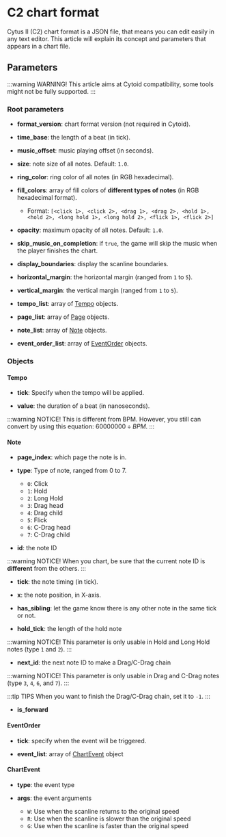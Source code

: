 # C2 chart format

Cytus II (C2) chart format is a JSON file, that means you can edit easily in any text editor. This article will explain its concept and parameters that appears in a chart file.

## Parameters

:::warning WARNING!
This article aims at Cytoid compatibility, some tools might not be fully supported.
:::

### Root parameters

- **format_version**: chart format version (not required in Cytoid).

- **time_base**: the length of a beat (in tick).

- **music_offset**: music playing offset (in seconds).

- **size**: note size of all notes. Default: `1.0`.

- **ring_color**: ring color of all notes (in RGB hexadecimal).

- **fill_colors**: array of fill colors of **different types of notes** (in RGB hexadecimal format).

  - Format: `[<click 1>, <click 2>, <drag 1>, <drag 2>, <hold 1>, <hold 2>, <long hold 1>, <long hold 2>, <flick 1>, <flick 2>]`

- **opacity**: maximum opacity of all notes. Default: `1.0`.

- **skip_music_on_completion**: if `true`, the game will skip the music when the player finishes the chart.

- **display_boundaries**: display the scanline boundaries.

- **horizontal_margin**: the horizontal margin (ranged from `1` to `5`).

- **vertical_margin**: the vertical margin (ranged from `1` to `5`).

- **tempo_list**: array of [Tempo](#tempo) objects.

- **page_list**: array of [Page](#page) objects.

- **note_list**: array of [Note](#note) objects.

- **event_order_list**: array of [EventOrder](#eventorder) objects.

### Objects

#### Tempo

- **tick**: Specify when the tempo will be applied.

- **value**: the duration of a beat (in nanoseconds).

:::warning NOTICE!
This is different from BPM. However, you still can convert by using this equation: $60000000 \div BPM$.
:::

#### Note

- **page_index**: which page the note is in.

- **type**: Type of note, ranged from 0 to 7.

  - `0`: Click
  - `1`: Hold
  - `2`: Long Hold
  - `3`: Drag head
  - `4`: Drag child
  - `5`: Flick
  - `6`: C-Drag head
  - `7`: C-Drag child

- **id**: the note ID

:::warning NOTICE!
When you chart, be sure that the current note ID is **different** from the others.
:::

- **tick**: the note timing (in tick).

- **x**: the note position, in X-axis.

- **has_sibling**: let the game know there is any other note in the same tick or not.

- **hold_tick**: the length of the hold note

:::warning NOTICE!
This parameter is only usable in Hold and Long Hold notes (type `1` and `2`).
:::

- **next_id**: the next note ID to make a Drag/C-Drag chain

:::warning NOTICE!
This parameter is only usable in Drag and C-Drag notes (type `3`, `4`, `6`, and `7`).
:::

:::tip TIPS
When you want to finish the Drag/C-Drag chain, set it to `-1`.
:::

- **is_forward**

#### EventOrder

- **tick**: specify when the event will be triggered.

- **event_list**: array of [ChartEvent](#chartevent) object

#### ChartEvent

- **type**: the event type

- **args**: the event arguments

  - `W`: Use when the scanline returns to the original speed
  - `R`: Use when the scanline is slower than the original speed
  - `G`: Use when the scanline is faster than the original speed

